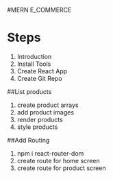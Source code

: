 #MERN E_COMMERCE

# Steps

1. Introduction
2. Install Tools
3. Create React App
4. Create Git Repo

##List products

1. create product arrays
2. add product images
3. render products
4. style products

##Add Routing

1. npm i react-router-dom
2. create route for home screen
3. create route for product screen

